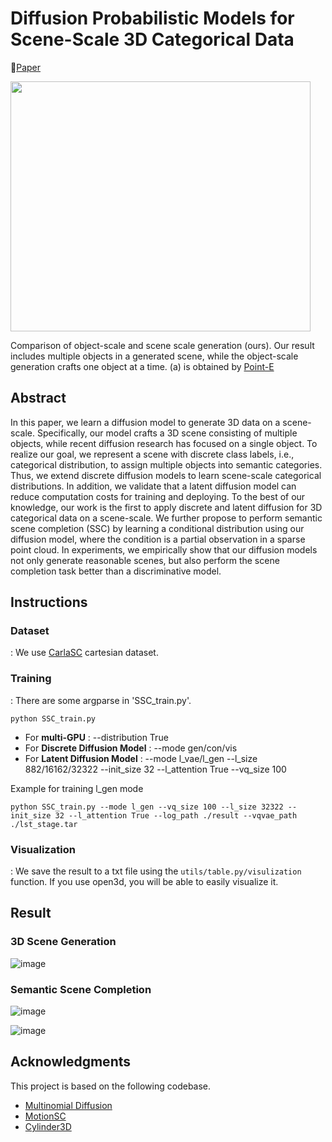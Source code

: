 # Diffusion Probabilistic Models for Scene-Scale 3D Categorical Data

📌[Paper](http://arxiv.org/abs/2301.00527)        

<img src=https://user-images.githubusercontent.com/65997635/210452550-2c7c7c6d-7260-43ce-b4b6-18d3f15fccde.png width="480"
  height="400">

Comparison of object-scale and scene scale generation (ours). Our result includes multiple objects in a generated scene,
while the object-scale generation crafts one object at a time. (a) is obtained by [Point-E](https://github.com/openai/point-e)

## Abstract
In this paper, we learn a diffusion model to generate 3D data on a scene-scale. Specifically, our model crafts a 3D scene consisting of multiple objects, while recent diffusion research has focused on a single object. To realize our goal, we represent a scene with discrete class labels, i.e., categorical distribution, to assign multiple objects into semantic categories. Thus, we extend discrete diffusion models to learn scene-scale categorical distributions. In addition, we validate that a latent diffusion model can reduce computation costs for training and deploying. To the best of our knowledge, our work is the first to apply discrete and latent diffusion for 3D categorical data on a scene-scale. We further propose to perform semantic scene completion (SSC) by learning a conditional distribution using our diffusion model, where the condition is a partial observation in a sparse point cloud. In experiments, we empirically show that our diffusion models not only generate reasonable scenes, but also perform the scene completion task better than a discriminative model. 


## Instructions
### Dataset
: We use [CarlaSC](https://umich-curly.github.io/CarlaSC.github.io/download/) cartesian dataset.

### Training
: There are some argparse in 'SSC_train.py'.
    
    python SSC_train.py 
    
- For **multi-GPU** : --distribution True
- For **Discrete Diffusion Model** : --mode gen/con/vis
- For **Latent Diffusion Model** : --mode l_vae/l_gen --l_size 882/16162/32322 --init_size 32 --l_attention True --vq_size 100

Example for training l_gen mode
  
    python SSC_train.py --mode l_gen --vq_size 100 --l_size 32322 --init_size 32 --l_attention True --log_path ./result --vqvae_path ./lst_stage.tar


### Visualization
: We save the result to a txt file using the `utils/table.py/visulization` function. 
If you use open3d, you will be able to easily visualize it.

## Result
### 3D Scene Generation
![image](https://github.com/zoomin-lee/scene-scale-diffusion/blob/main/images/3D_scene_generation.png?raw=true)

### Semantic Scene Completion
![image](https://github.com/zoomin-lee/scene-scale-diffusion/blob/main/images/table4.PNG?raw=true)


![image](https://github.com/zoomin-lee/scene-scale-diffusion/blob/main/images/semantic_scene_completion.png?raw=true)


## Acknowledgments
This project is based on the following codebase.
- [Multinomial Diffusion](https://github.com/ehoogeboom/multinomial_diffusion/tree/9d907a60536ad793efd6d2a6067b3c3d6ba9fce7)
- [MotionSC](https://github.com/UMich-CURLY/3DMapping)
- [Cylinder3D](https://github.com/xinge008/Cylinder3D)

